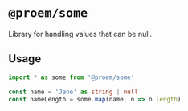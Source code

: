 # `@proem/some`

Library for handling values that can be null.

## Usage

```ts
import * as some from '@proem/some'

const name = 'Jane' as string | null
const nameLength = some.map(name, n => n.length)
```
